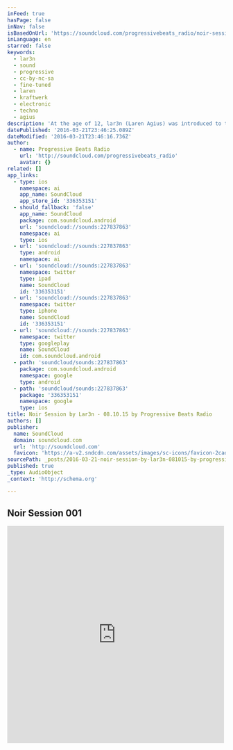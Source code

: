 ```yaml
---
inFeed: true
hasPage: false
inNav: false
isBasedOnUrl: 'https://soundcloud.com/progressivebeats_radio/noir-session-by-lar3n-081015?in=lar3n/sets/noir-sessions-on-progressive'
inLanguage: en
starred: false
keywords:
  - lar3n
  - sound
  - progressive
  - cc-by-nc-sa
  - fine-tuned
  - laren
  - kraftwerk
  - electronic
  - techno
  - agius
description: 'At the age of 12, lar3n (Laren Agius) was introduced to the electronic sounds of Kraftwerk and since then his passion to pursue high quality electronic music never left him. After years of spinning records, experimenting with music equipment and styles, he started being noticed and been invited to various clubs around Malta where he had the first opportunity to play to a larger audience.'
datePublished: '2016-03-21T23:46:25.089Z'
dateModified: '2016-03-21T23:46:16.736Z'
author:
  - name: Progressive Beats Radio
    url: 'http://soundcloud.com/progressivebeats_radio'
    avatar: {}
related: []
app_links:
  - type: ios
    namespace: ai
    app_name: SoundCloud
    app_store_id: '336353151'
  - should_fallback: 'false'
    app_name: SoundCloud
    package: com.soundcloud.android
    url: 'soundcloud://sounds:227837863'
    namespace: ai
    type: ios
  - url: 'soundcloud://sounds:227837863'
    type: android
    namespace: ai
  - url: 'soundcloud://sounds:227837863'
    namespace: twitter
    type: ipad
    name: SoundCloud
    id: '336353151'
  - url: 'soundcloud://sounds:227837863'
    namespace: twitter
    type: iphone
    name: SoundCloud
    id: '336353151'
  - url: 'soundcloud://sounds:227837863'
    namespace: twitter
    type: googleplay
    name: SoundCloud
    id: com.soundcloud.android
  - path: 'soundcloud/sounds:227837863'
    package: com.soundcloud.android
    namespace: google
    type: android
  - path: 'soundcloud/sounds:227837863'
    package: '336353151'
    namespace: google
    type: ios
title: Noir Session by Lar3n - 08.10.15 by Progressive Beats Radio
authors: []
publisher:
  name: SoundCloud
  domain: soundcloud.com
  url: 'http://soundcloud.com'
  favicon: 'https://a-v2.sndcdn.com/assets/images/sc-icons/favicon-2cadd14b.ico'
sourcePath: _posts/2016-03-21-noir-session-by-lar3n-081015-by-progressive-beats-radio.md
published: true
_type: AudioObject
_context: 'http://schema.org'

---
```

## Noir Session 001

<iframe src="https://cdn.embedly.com/widgets/media.html?src=https%3A%2F%2Fw.soundcloud.com%2Fplayer%2F%3Fvisual%3Dtrue%26url%3Dhttp%253A%252F%252Fapi.soundcloud.com%252Ftracks%252F227837863%26show_artwork%3Dtrue%26in%3Dlar3n%252Fsets%252Fnoir-sessions-on-progressive&amp;url=https%3A%2F%2Fsoundcloud.com%2Fprogressivebeats_radio%2Fnoir-session-by-lar3n-081015%3Fin%3Dlar3n%2Fsets%2Fnoir-sessions-on-progressive&amp;image=http%3A%2F%2Fi1.sndcdn.com%2Fartworks-000132315741-coq3hh-t500x500.jpg&amp;key=b7d04c9b404c499eba89ee7072e1c4f7&amp;type=text%2Fhtml&amp;schema=soundcloud" width="500" height="500" scrolling="no" frameborder="0" allowfullscreen="allowfullscreen" style=""></iframe>
